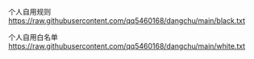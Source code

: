 


个人自用规则   https://raw.githubusercontent.com/qq5460168/dangchu/main/black.txt

个人自用白名单 https://raw.githubusercontent.com/qq5460168/dangchu/main/white.txt


